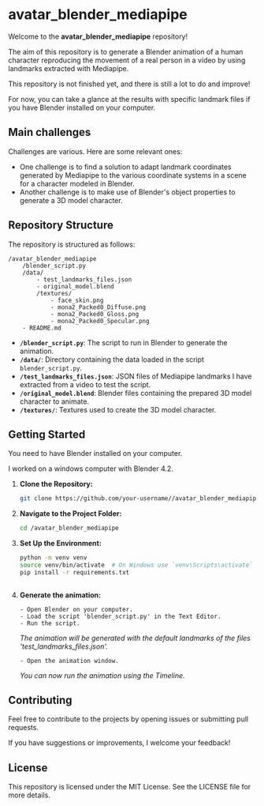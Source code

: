 # avatar_blender_mediapipe

Welcome to the **avatar_blender_mediapipe** repository!

The aim of this repository is to generate a Blender animation of a human character reproducing the movement of a real person in a video by using landmarks extracted with Mediapipe.

This repository is not finished yet, and there is still a lot to do and improve!

For now, you can take a glance at the results with specific landmark files if you have Blender installed on your computer.

## Main challenges

Challenges are various. Here are some relevant ones:

- One challenge is to find a solution to adapt landmark coordinates generated by Mediapipe to the various coordinate systems in a scene for a character modeled in Blender.
- Another challenge is to make use of Blender's object properties to generate a 3D model character.

## Repository Structure

The repository is structured as follows:
```
/avatar_blender_mediapipe
    /blender_script.py
    /data/
        - test_landmarks_files.json
        - original_model.blend
        /textures/
            - face_skin.png
            - mona2_Packed0_Diffuse.png
            - mona2_Packed0_Gloss.png
            - mona2_Packed0_Specular.png
    - README.md
```

- **`/blender_script.py`**: The script to run in Blender to generate the animation.
- **`/data/`**: Directory containing the data loaded in the script `blender_script.py`.
- **`/test_landmarks_files.json`**: JSON files of Mediapipe landmarks I have extracted from a video to test the script.
- **`/original_model.blend`**: Blender files containing the prepared 3D model character to animate.
- **`/textures/`**: Textures used to create the 3D model character.

## Getting Started


You need to have Blender installed on your computer.

I worked on a windows computer with Blender 4.2. 

1. **Clone the Repository:**
   ```bash
   git clone https://github.com/your-username//avatar_blender_mediapipe.git
   
2. **Navigate to the Project Folder:**
   ```bash
   cd /avatar_blender_mediapipe

3. **Set Up the Environment:**
   ```bash
   python -m venv venv
   source venv/bin/activate  # On Windows use `venv\Scripts\activate`
   pip install -r requirements.txt
  
4. **Generate the animation:**
   ```
   - Open Blender on your computer.
   - Load the script 'blender_script.py' in the Text Editor.
   - Run the script.
   ```
   *The animation will be generated with the default landmarks of the files 'test_landmarks_files.json'.*
   ```
   - Open the animation window.
   ```
   *You can now run the animation using the Timeline.*
   
## Contributing

Feel free to contribute to the projects by opening issues or submitting pull requests.

If you have suggestions or improvements, I welcome your feedback!

## License

This repository is licensed under the MIT License. See the LICENSE file for more details.

